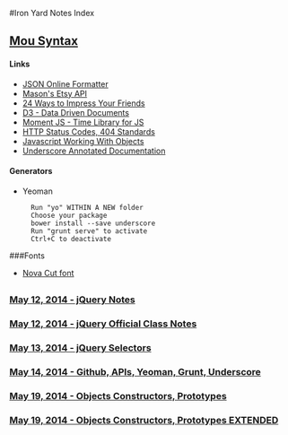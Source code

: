 #Iron Yard Notes Index


## [Mou Syntax](MouSyntax.md)

#### Links
* [JSON Online Formatter](http://jsonformatter.curiousconcept.com/)
* [Mason's Etsy API](https://api.etsy.com/v2/listings/active?api_key=kr9rjq7dc9c24jv6fccq2hus&keywords=stargate&includes=Images)
* [24 Ways to Impress Your Friends](http://www.24ways.org)
* [D3 - Data Driven Documents](http://d3js.org/)
* [Moment JS - Time Library for JS](http://momentjs.com/)
* [HTTP Status Codes, 404 Standards](http://en.wikipedia.org/wiki/List_of_HTTP_status_codes)
* [Javascript Working With Objects](https://developer.mozilla.org/en-US/docs/Web/JavaScript/Guide/Working_with_Objects)
* [Underscore Annotated Documentation](http://underscorejs.org/docs/underscore.html)

#### Generators
* Yeoman
		
		Run "yo" WITHIN A NEW folder
		Choose your package
		bower install --save underscore
		Run "grunt serve" to activate
		Ctrl+C to deactivate

###Fonts
*  [Nova Cut font](https://www.google.com/fonts/specimen/Nova+Cut)
## 

### [May 12, 2014 - jQuery Notes](2014/May/12-jQuery-Notes.md)

### [May 12, 2014 - jQuery Official Class Notes](2014/May/12-jQuery-Official-Notes.md)

### [May 13, 2014 - jQuery Selectors](2014/May/13-jQuery-Selectors.md)

### [May 14, 2014 - Github, APIs, Yeoman, Grunt, Underscore](2014/May/14-Github-APIs-Underscore.md)

### [May 19, 2014 - Objects Constructors, Prototypes](2014/May/19-Constructors.md)

### [May 19, 2014 - Objects Constructors, Prototypes EXTENDED](2014/May/19-Constructors-EXTENDED.md)